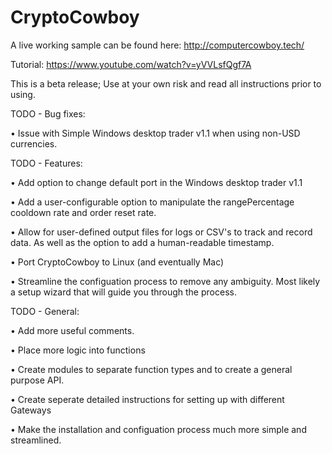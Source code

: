 # CryptoCowboy

A live working sample can be found here: http://computercowboy.tech/

Tutorial: https://www.youtube.com/watch?v=yVVLsfQgf7A

This is a beta release; Use at your own risk and read all instructions prior to using.


TODO - Bug fixes:

• Issue with Simple Windows desktop trader v1.1 when using non-USD currencies.



TODO - Features:

• Add option to change default port in the Windows desktop trader v1.1

• Add a user-configurable option to manipulate the rangePercentage cooldown rate and order reset rate.

• Allow for user-defined output files for logs or CSV's to track and record data. As well as the option to add a human-readable timestamp.

• Port CryptoCowboy to Linux (and eventually Mac)

• Streamline the configuation process to remove any ambiguity. Most likely a setup wizard that will guide you through the process.


TODO - General:

• Add more useful comments.

• Place more logic into functions

• Create modules to separate function types and to create a general purpose API.

• Create seperate detailed instructions for setting up with different Gateways

• Make the installation and configuation process much more simple and streamlined.
